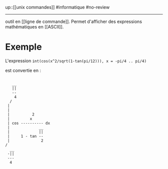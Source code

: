 up::[[unix commandes]]
#informatique #no-review 

---
outil en [[ligne de commande]].
Permet d'afficher des expressions mathématiques en [[ASCII]].

# Exemple

L'expression
`int(cos(x^2/sqrt(1-tan(pi/12))), x = -pi/4 .. pi/4)`

est convertie en :
```aamath

   __
   ||
   --
    4
  /
 |
 |
 |          2
 |         x
 | cos ---------- dx
 |             __
 |             ||
 |     1 - tan --
 |              2
/
  __
 -||
 ---
  4
  
```



